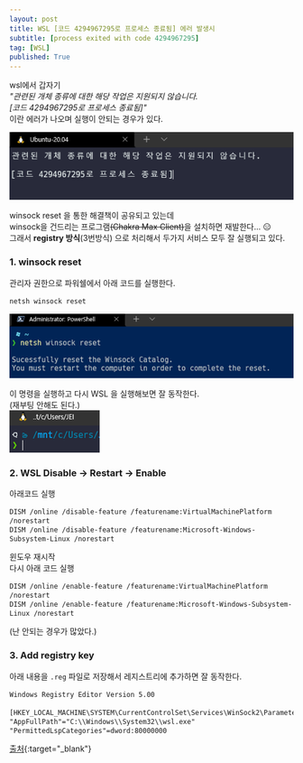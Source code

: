 ```yaml
---
layout: post
title: WSL [코드 4294967295로 프로세스 종료됨] 에러 발생시 
subtitle: [process exited with code 4294967295]
tag: [WSL]
published: True
---
```


wsl에서 갑자기  
_"관련된 개체 종류에 대한 해당 작업은 지원되지 않습니다._  
_[코드 4294967295로 프로세스 종료됨]"_  
이란 에러가 나오며 실행이 안되는 경우가 있다.  

![](../../img/2022-03-25-WSL%20code%204294967295%20error/2022-03-25-11-05-31.png)

winsock reset 을 통한 해결책이 공유되고 있는데  
winsock을 건드리는 프로그램~~(Chakra Max Client)~~을 설치하면 재발한다... 😑  
그래서 **registry 방식**(3번방식) 으로 처리해서 두가지 서비스 모두 잘 실행되고 있다.



### 1. winsock reset  
관리자 권한으로 파워쉘에서 아래 코드를 실행한다.
```powershell
netsh winsock reset
```
![](../../img/2022-03-25-WSL%20code%204294967295%20error/2022-03-25-11-11-49.png)

이 명령을 실행하고 다시 WSL 을 실행해보면 잘 동작한다.  
(재부팅 안해도 된다.)  
![](../../img/2022-03-25-WSL%20code%204294967295%20error/2022-03-25-11-10-40.png)


### 2. WSL Disable -> Restart -> Enable 

아래코드 실행
```
DISM /online /disable-feature /featurename:VirtualMachinePlatform /norestart
DISM /online /disable-feature /featurename:Microsoft-Windows-Subsystem-Linux /norestart
```
윈도우 재시작  
다시 아래 코드 실행
```
DISM /online /enable-feature /featurename:VirtualMachinePlatform /norestart
DISM /online /enable-feature /featurename:Microsoft-Windows-Subsystem-Linux /norestart
```

(난 안되는 경우가 많았다.)


### 3. Add registry key

아래 내용을 `.reg` 파일로 저장해서 레지스트리에 추가하면 잘 동작한다.

```reg
Windows Registry Editor Version 5.00

[HKEY_LOCAL_MACHINE\SYSTEM\CurrentControlSet\Services\WinSock2\Parameters\AppId_Catalog\0408F7A3]
"AppFullPath"="C:\\Windows\\System32\\wsl.exe"
"PermittedLspCategories"=dword:80000000
```  

[출처](https://github.com/MicrosoftDocs/WSL/issues/547#issuecomment-873540236){:target="_blank"}


